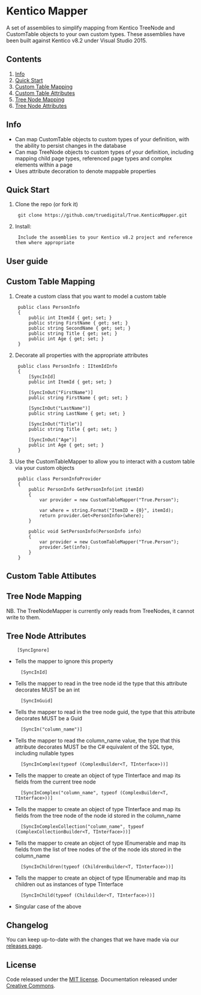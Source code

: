 # Kentico Mapper

A set of assemblies to simplify mapping from Kentico TreeNode and CustomTable objects to your own custom types. 
These assemblies have been built against Kentico v8.2 under Visual Studio 2015.  

## Contents

1. [Info](#info)
2. [Quick Start](#quick-start)
3. [Custom Table Mapping](#custom-table-mapping)
3. [Custom Table Attributes](#custom-table-attributes)
4. [Tree Node Mapping](#tree-node-mapping)
4. [Tree Node Attributes](#tree-node-attributes)

## Info

- Can map CustomTable objects to custom types of your definition, with the ability to persist changes in the database
- Can map TreeNode objects to custom types of your definition, including mapping child page types, referenced page types and complex elements within a page
- Uses attribute decoration to denote mappable properties

## Quick Start

1. Clone the repo (or fork it)

        git clone https://github.com/truedigital/True.KenticoMapper.git

2. Install:

        Include the assemblies to your Kentico v8.2 project and reference them where appropriate

		
## User guide

## Custom Table Mapping

1. Create a custom class that you want to model a custom table

		public class PersonInfo
		{
			public int ItemId { get; set; }
			public string FirstName { get; set; }
			public string SecondName { get; set; }
			public string Title { get; set; }
			public int Age { get; set; }
		}
		
2. Decorate all properties with the appropriate attributes

		public class PersonInfo : IItemIdInfo
		{
			[SyncInId]
			public int ItemId { get; set; }

			[SyncInOut("FirstName")]
			public string FirstName { get; set; }

			[SyncInOut("LastName")]
			public string LastName { get; set; }

			[SyncInOut("Title")]
			public string Title { get; set; }
			
			[SyncInOut("Age")]
			public int Age { get; set; }
		}
		
3. Use the CustomTableMapper to allow you to interact with a custom table via your custom objects

		public class PersonInfoProvider
		{
			public PersonInfo GetPersonInfo(int itemId)
			{
				var provider = new CustomTableMapper("True.Person");

				var where = string.Format("ItemID = {0}", itemId);
				return provider.Get<PersonInfo>(where);
			}

			public void SetPersonInfo(PersonInfo info)
			{
				var provider = new CustomTableMapper("True.Person");
				provider.Set(info);
			}
		}
		
## Custom Table Attibutes



## Tree Node Mapping

NB. The TreeNodeMapper is currently only reads from TreeNodes, it cannot write to them. 

## Tree Node Attributes
		[SyncIgnore]
- Tells the mapper to ignore this property

		[SyncInId]
- Tells the mapper to read in the tree node id the type that this attribute decorates MUST be an int

		[SyncInGuid]
- Tells the mapper to read in the tree node guid, the type that this attribute decorates MUST be a Guid

		[SyncIn("column_name")]
- Tells the mapper to read the column_name value, the type that this attribute decorates MUST be the C# equivalent of the SQL type, including nullable types

		[SyncInComplex(typeof (ComplexBuilder<T, TInterface>))] 
- Tells the mapper to create an object of type TInterface and map its fields from the current tree node

		[SyncInComplex("column_name", typeof (ComplexBuilder<T, TInterface>))] 
- Tells the mapper to create an object of type TInterface and map its fields from the tree node of the node id stored in the column_name

		[SyncInComplexCollection("column_name", typeof (ComplexCollectionBuilder<T, TInterface>))] 
- Tells the mapper to create an object of type IEnumerable<TInterface>  and map its fields from the list of tree nodes of the of the node ids stored in the column_name

		[SyncInChildren(typeof (ChildrenBuilder<T, TInterface>))] 
- Tells the mapper to create an object of type IEnumerable<TInterface> and map its children out as instances of type TInterface
		
		[SyncInChild(typeof (Childuilder<T, TInterface>))] 
- Singular case of the above
		
## Changelog

You can keep up-to-date with the changes that we have made via our [releases page](https://github.com/truedigital/True.KenticoMapper/releases).

## License

Code released under the [MIT license](https://github.com/truedigital/True.KenticoMapper/blob/master/LICENSE). Documentation released under [Creative Commons](http://creativecommons.org/licenses/by-sa/4.0/).